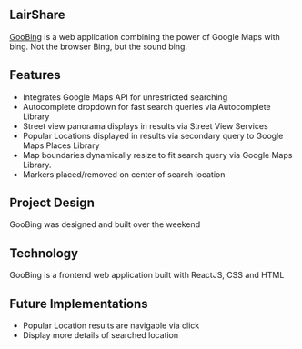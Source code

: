 ## LairShare

[GooBing](https://nhatho89.github.io/GooBing/) is a web application combining the power of Google Maps with bing. Not the browser Bing, but the sound bing.


## Features

- Integrates Google Maps API for unrestricted searching
- Autocomplete dropdown for fast search queries via Autocomplete Library
- Street view panorama displays in results via Street View Services
- Popular Locations displayed in results via secondary query to Google Maps Places Library
- Map boundaries dynamically resize to fit search query via Google Maps Library.
- Markers placed/removed on center of search location


## Project Design

GooBing was designed and built over the weekend

## Technology

GooBing is a frontend web application built with ReactJS, CSS and HTML

## Future Implementations

- Popular Location results are navigable via click
- Display more details of searched location
